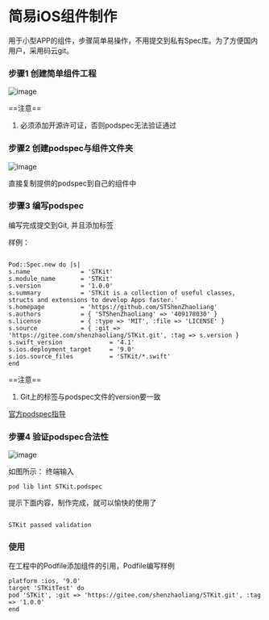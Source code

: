 # 简易iOS组件制作

用于小型APP的组件，步骤简单易操作，不用提交到私有Spec库。为了方便国内用户，采用码云git。


### 步骤1 创建简单组件工程

![image](https://gitee.com/shenzhaoliang/STKit/blob/master/Image/image1.jpg)


==注意==
1. 必须添加开源许可证，否则podspec无法验证通过


### 步骤2 创建podspec与组件文件夹

![image](https://gitee.com/shenzhaoliang/STKit/blob/master/Image/image2.jpg)

直接复制提供的podspec到自己的组件中

### 步骤3 编写podspec

编写完成提交到Git, 并且添加标签

样例：

```

Pod::Spec.new do |s|
s.name              = 'STKit'
s.module_name       = 'STKit'
s.version           = '1.0.0'
s.summary           = 'STKit is a collection of useful classes, structs and extensions to develop Apps faster.'
s.homepage          = 'https://github.com/STShenZhaoliang'
s.authors           = { 'STShenZhaoliang' => '409178030' }
s.license           = { :type => 'MIT', :file => 'LICENSE' }
s.source            = { :git => 'https://gitee.com/shenzhaoliang/STKit.git', :tag => s.version }
s.swift_version             = '4.1'
s.ios.deployment_target     = '9.0'
s.ios.source_files          = 'STKit/*.swift'
end

```

==注意==

1. Git上的标签与podspec文件的version要一致


[官方podspec指导](https://guides.cocoapods.org/syntax/podspec.html)

### 步骤4 验证podspec合法性

![image](https://gitee.com/shenzhaoliang/STKit/blob/master/Image/image3.jpg)

如图所示：
终端输入 

```
pod lib lint STKit.podspec

```

提示下面内容，制作完成，就可以愉快的使用了

```

STKit passed validation

```

### 使用

在工程中的Podfile添加组件的引用，Podfile编写样例

```
platform :ios, '9.0'
target 'STKitTest' do
pod 'STKit', :git => 'https://gitee.com/shenzhaoliang/STKit.git', :tag => '1.0.0'
end

```














